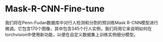 # Mask-R-CNN-Fine-tune
我们将在Penn-Fudan数据库中对行人检测和分割的预训练Mask R-CNN模型进行微调。它包含170个图像，其中包含345个行人实例，我们将用它来说明如何在torchvision中使用新功能，以便在自定义数据集上训练实例细分模型。
